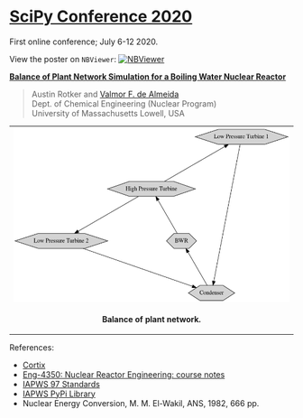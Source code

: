 # [SciPy Conference 2020](https://www.scipy2020.scipy.org/schedule)

First online conference; July 6-12 2020.

View the poster on `NBViewer`: [![NBViewer](https://raw.githubusercontent.com/jupyter/design/master/logos/Badges/nbviewer_badge.svg)](https://nbviewer.jupyter.org/github/dpploy/scipy-2020/blob/master/poster.ipynb)

[**Balance of Plant Network Simulation for a Boiling Water Nuclear Reactor**](https://www.scipy2020.scipy.org/virtual-poster-session)

 >Austin Rotker and [Valmor F. de Almeida](https://github.com/dealmeidavf) <br>
 >Dept. of Chemical Engineering (Nuclear Program) <br>
 >University of Massachusetts Lowell, USA <br>


|  |
|---|
| <img width="600" src="pictures/network-0.gv.png" title="Plant Layout">|
| <p style="text-align:center;"><b>Balance of plant network.</b></p> |


References:

 + [Cortix](https://cortix.org/)
 + [Eng-4350: Nuclear Reactor Engineering: course notes](https://github.com/dpploy/engy-4350)
 + [IAPWS 97 Standards](http://www.iapws.org/relguide/IF97-Rev.html)
 + [IAPWS PyPi Library](https://pypi.org/project/iapws/)
 + Nuclear Energy Conversion, M. M. El-Wakil, ANS, 1982, 666 pp.
